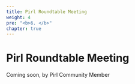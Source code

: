 ```yaml
---
title: Pirl Roundtable Meeting
weight: 4
pre: "<b>6. </b>"
chapter: true
---
```


# Pirl Roundtable Meeting

Coming soon, by Pirl Community Member